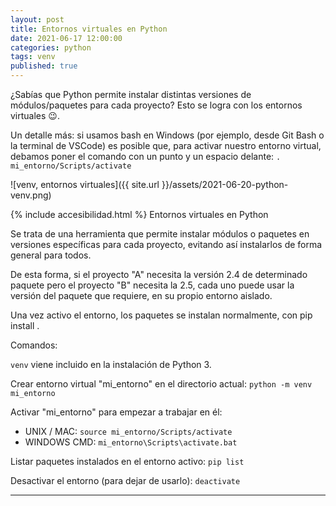 ```yaml
---
layout: post
title: Entornos virtuales en Python
date: 2021-06-17 12:00:00
categories: python
tags: venv
published: true
---
```


¿Sabías que Python permite instalar distintas versiones de módulos/paquetes para cada proyecto? Esto se logra con los entornos virtuales 😉.

Un detalle más: si usamos bash en Windows (por ejemplo, desde Git Bash o la terminal de VSCode) es posible que, para activar nuestro entorno virtual, debamos poner el comando con un punto y un espacio delante: `. mi_entorno/Scripts/activate`

![venv, entornos virtuales]({{ site.url }}/assets/2021-06-20-python-venv.png)

{% include accesibilidad.html %}
Entornos virtuales en Python

Se trata de una herramienta que permite instalar módulos o paquetes en versiones específicas para cada proyecto, evitando así instalarlos de forma general para todos.

De esta forma, si el proyecto "A" necesita la versión 2.4 de determinado paquete pero el proyecto "B" necesita la 2.5, cada uno puede usar la versión del paquete que requiere, en su propio entorno aislado.

Una vez activo el entorno, los paquetes se instalan normalmente, con pip install <paquete>.
 
Comandos:

`venv` viene incluido en la instalación de Python 3.

Crear entorno virtual "mi_entorno" en el directorio actual: `python -m venv mi_entorno`

Activar "mi_entorno" para empezar a trabajar en él:
- UNIX / MAC: `source mi_entorno/Scripts/activate`
- WINDOWS CMD: `mi_entorno\Scripts\activate.bat`

  
Listar paquetes instalados en el entorno activo:
`pip list`

Desactivar el entorno (para dejar de usarlo):
`deactivate`
</div></details>
<hr />
